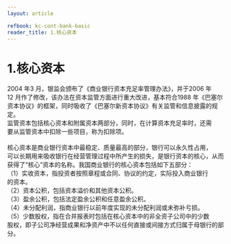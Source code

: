 ```yaml
---
layout: article

refbook: kc-cont-bank-basic
reader_title: 1.核心资本
---
```


# 1.核心资本

2004 年3 月，银监会颁布了《商业银行资本充足率管理办法》，并于2006 年<br />
    12 月作了修改，该办法在资本监管方面进行重大改进，基本符合1988 年《巴塞尔<br />
    资本协议》的框架，同时吸收了《巴塞尔新资本协议》有关监管和信息披露的规定。<br />
    监管资本包括核心资本和附属资本两部分，同时，在计算资本充足率时，还需<br />
    要从监管资本中扣除一些项目，称为扣除项。<br />
    <br />
    核心资本是商业银行资本中最稳定、质量最高的部分，银行可以永久性占用，<br />
    可以长期用来吸收银行在经营管理过程中所产生的损失，是银行资本的核心，从而<br />
    获得了“核心”资本的名称。我国商业银行的核心资本包括如下五部分：<br />
    （1）实收资本，指投资者按照章程或合同、协议的约定，实际投入商业银行<br />
    的资本。<br />
    （2）资本公积，包括资本溢价和其他资本公积。<br />
    （3）盈余公积，包括法定盈余公积和任意盈余公积。<br />
    （4）未分配利润，指商业银行以前年度实现的未分配利润或未弥补亏损。<br />
    （5）少数股权，指在合并报表时包括在核心资本中的非全资子公司中的少数<br />
    股权，即子公司净经营成果和净资产中不以任何直接或间接方式归属于母银行的部<br />
  分。